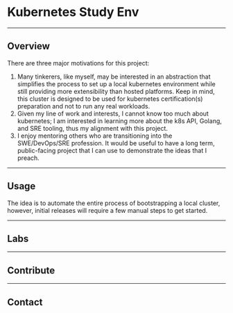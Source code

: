 # Kubernetes Study Env

---

## Overview

There are three major motivations for this project:

1. Many tinkerers, like myself, may be interested in an abstraction that simplifies the process to set up a local kubernetes environment while still providing more extensibility than hosted platforms. Keep in mind, this cluster is designed to be used for kubernetes certification(s) preparation and not to run any real workloads.
2. Given my line of work and interests, I cannot know too much about kubernetes; I am interested in learning more about the k8s API, Golang, and SRE tooling, thus my alignment with this project.
3. I enjoy mentoring others who are transitioning into the SWE/DevOps/SRE profession. It would be useful to have a long term, public-facing project that I can use to demonstrate the ideas that I preach.

---

## Usage

The idea is to automate the entire process of bootstrapping a local cluster, however, initial releases will require a few manual steps to get started.

---

## Labs

---

## Contribute

---

## Contact
